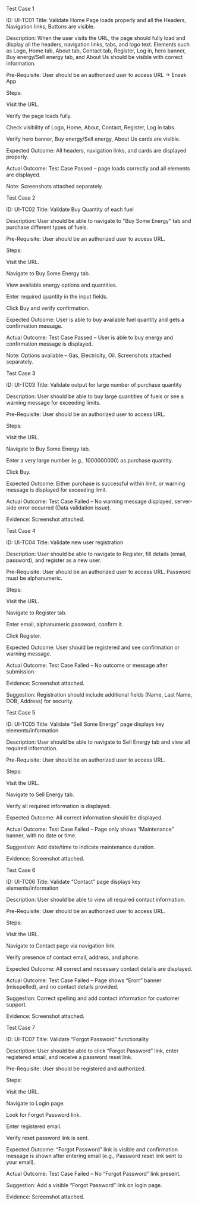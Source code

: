 Test Case 1

ID: UI-TC01
Title: Validate Home Page loads properly and all the Headers, Navigation links, Buttons are visible.

Description: When the user visits the URL, the page should fully load and display all the headers, navigation links, tabs, and logo text. Elements such as Logo, Home tab, About tab, Contact tab, Register, Log in, hero banner, Buy energy/Sell energy tab, and About Us should be visible with correct information.

Pre-Requisite: User should be an authorized user to access URL → Ensek App

Steps:

Visit the URL.

Verify the page loads fully.

Check visibility of Logo, Home, About, Contact, Register, Log in tabs.

Verify hero banner, Buy energy/Sell energy, About Us cards are visible.

Expected Outcome: All headers, navigation links, and cards are displayed properly.

Actual Outcome:  Test Case Passed – page loads correctly and all elements are displayed.

Note: Screenshots attached separately.

Test Case 2

ID: UI-TC02
Title: Validate Buy Quantity of each fuel

Description: User should be able to navigate to "Buy Some Energy" tab and purchase different types of fuels.

Pre-Requisite: User should be an authorized user to access URL.

Steps:

Visit the URL.

Navigate to Buy Some Energy tab.

View available energy options and quantities.

Enter required quantity in the input fields.

Click Buy and verify confirmation.

Expected Outcome: User is able to buy available fuel quantity and gets a confirmation message.

Actual Outcome:  Test Case Passed – User is able to buy energy and confirmation message is displayed.

Note: Options available – Gas, Electricity, Oil. Screenshots attached separately.

Test Case 3

ID: UI-TC03
Title: Validate output for large number of purchase quantity

Description: User should be able to buy large quantities of fuels or see a warning message for exceeding limits.

Pre-Requisite: User should be an authorized user to access URL.

Steps:

Visit the URL.

Navigate to Buy Some Energy tab.

Enter a very large number (e.g., 1000000000) as purchase quantity.

Click Buy.

Expected Outcome: Either purchase is successful within limit, or warning message is displayed for exceeding limit.

Actual Outcome:  Test Case Failed – No warning message displayed, server-side error occurred (Data validation issue).

Evidence: Screenshot attached.

Test Case 4

ID: UI-TC04
Title: Validate new user registration

Description: User should be able to navigate to Register, fill details (email, password), and register as a new user.

Pre-Requisite: User should be an authorized user to access URL. Password must be alphanumeric.

Steps:

Visit the URL.

Navigate to Register tab.

Enter email, alphanumeric password, confirm it.

Click Register.

Expected Outcome: User should be registered and see confirmation or warning message.

Actual Outcome:  Test Case Failed – No outcome or message after submission.

Evidence: Screenshot attached.

Suggestion: Registration should include additional fields (Name, Last Name, DOB, Address) for security.

Test Case 5

ID: UI-TC05
Title: Validate “Sell Some Energy” page displays key elements/information

Description: User should be able to navigate to Sell Energy tab and view all required information.

Pre-Requisite: User should be an authorized user to access URL.

Steps:

Visit the URL.

Navigate to Sell Energy tab.

Verify all required information is displayed.

Expected Outcome: All correct information should be displayed.

Actual Outcome:  Test Case Failed – Page only shows “Maintenance” banner, with no date or time.

Suggestion: Add date/time to indicate maintenance duration.

Evidence: Screenshot attached.

Test Case 6

ID: UI-TC06
Title: Validate “Contact” page displays key elements/information

Description: User should be able to view all required contact information.

Pre-Requisite: User should be an authorized user to access URL.

Steps:

Visit the URL.

Navigate to Contact page via navigation link.

Verify presence of contact email, address, and phone.

Expected Outcome: All correct and necessary contact details are displayed.

Actual Outcome:  Test Case Failed – Page shows “Erorr” banner (misspelled), and no contact details provided.

Suggestion: Correct spelling and add contact information for customer support.

Evidence: Screenshot attached.

Test Case 7

ID: UI-TC07
Title: Validate “Forgot Password” functionality

Description: User should be able to click “Forgot Password” link, enter registered email, and receive a password reset link.

Pre-Requisite: User should be registered and authorized.

Steps:

Visit the URL.

Navigate to Login page.

Look for Forgot Password link.

Enter registered email.

Verify reset password link is sent.

Expected Outcome: “Forgot Password” link is visible and confirmation message is shown after entering email (e.g., Password reset link sent to your email).

Actual Outcome:  Test Case Failed – No “Forgot Password” link present.

Suggestion: Add a visible “Forgot Password” link on login page.

Evidence: Screenshot attached.
